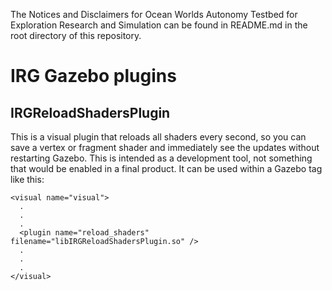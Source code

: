 The Notices and Disclaimers for Ocean Worlds Autonomy Testbed for Exploration
Research and Simulation can be found in README.md in the root directory of
this repository.

IRG Gazebo plugins
==================================
IRGReloadShadersPlugin
----------------------------------

This is a visual plugin that reloads all shaders every second, so you can save
a vertex or fragment shader and immediately see the updates without restarting
Gazebo. This is intended as a development tool, not something that would be
enabled in a final product. It can be used within a Gazebo <visual> tag like this:

```
<visual name="visual">
  .
  .
  .
  <plugin name="reload_shaders" filename="libIRGReloadShadersPlugin.so" />
  .
  .
  .
</visual>
```

